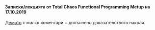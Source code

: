 #### Записки/лекцията от Total Chaos Functional Programming Metup на 17.10.2019

[Демото](blob/master/Lecture1.agda) с малко коментари + допълнено доказателството накрая.
